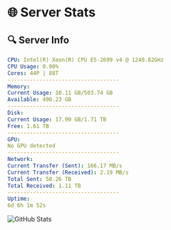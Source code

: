 # 🌐 Server Stats
## 🔍 Server Info
```yaml
CPU: Intel(R) Xeon(R) CPU E5-2699 v4 @ 1240.82GHz
CPU Usage: 0.90%
Cores: 44P | 88T
-----------------------------------
Memory:
Current Usage: 10.11 GB/503.74 GB
Available: 490.23 GB
-----------------------------------
Disk:
Current Usage: 17.99 GB/1.71 TB
Free: 1.61 TB
-----------------------------------
GPU:
No GPU detected
-----------------------------------
Network:
Current Transfer (Sent): 166.17 MB/s
Current Transfer (Received): 2.19 MB/s
Total Sent: 58.26 TB
Total Received: 1.11 TB
-----------------------------------
Uptime:
6d 6h 1m 52s
```
![GitHub Stats](https://img.shields.io/badge/Updated-2025-02-14_04:45:10-blue)